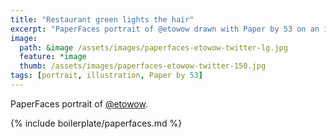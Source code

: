 ```yaml
---
title: "Restaurant green lights the hair"
excerpt: "PaperFaces portrait of @etowow drawn with Paper by 53 on an iPad."
image: 
  path: &image /assets/images/paperfaces-etowow-twitter-lg.jpg 
  feature: *image
  thumb: /assets/images/paperfaces-etowow-twitter-150.jpg
tags: [portrait, illustration, Paper by 53]
---
```


PaperFaces portrait of [@etowow](http://twitter.com/etowow).

{% include boilerplate/paperfaces.md %}